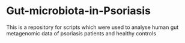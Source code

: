 # Gut-microbiota-in-Psoriasis
This is a repository for scripts which were used to analyse human gut metagenomic data of psoriasis patients and healthy controls
